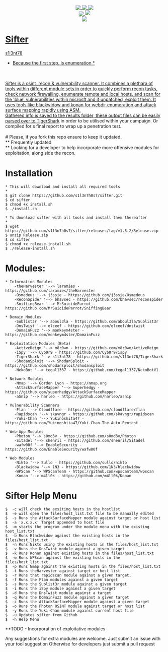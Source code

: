 <p align="center">
 <img src="https://github.com/s1l3n7h0s7/sifter/blob/master/.vs/sifter.png" alt="" />
</p>

<p align="center">
  <a href="#"><img align="center" src="https://img.shields.io/github/issues/s1l3nt78/sifter"</a>
  <a href="#"><img align="center" src="https://img.shields.io/github/forks/s1l3nt78/sifter"</a>
  <a href="#"><img align="center" src="https://img.shields.io/github/stars/s1l3nt78/sifter"</a>
<br>
  <a href="#"><img align="center" src="https://img.shields.io/badge/Version-2.2-yellow"</a>
  <a href="#"><img align="centre" src="https://img.shields.io/badge/Build-Ruby-red"</a>
<br>
	 <a href="#"><img align="center" src="https://img.shields.io/badge/Author-s1l3nt78-yellowgreen"</a>
</p>

# Sifter
s1l3nt78
<br>
* Because the first step, is enumeration *
<br>
<br>
Sifter is a osint, recon & vulnerability scanner. It combines a plethara of tools within different module sets in order to quickly perform recon tasks, check network firewalling, enumerate remote and local hosts, and scan for the 'blue' vulnerabilities within microsft and if unpatched, exploit them.  It uses tools like blackwidow and konan for webdir enumeration and attack surface mapping rapidly using ASM.
<br>
Gathered info is saved to the results folder, these output files can be easily parsed over to <a href="https://github.com/s1l3n7h0s7/TigerShark">TigerShark</a> in order to be utilised within your campaign. Or compiled for s final report to wrap up a penetration test.
<br>
<br>
# Please, if you fork this repo ensure to keep it updated.
<br>
	** Frequently updated
	<br>
	** Looking for a developer to help incorporate more offensive modules for exploitation, along side the recon.
	<br>

# Installation

	* This will download and install all required tools
	*
	$ git clone https://github.com/s1l3n7h0s7/sifter.git
	$ cd sifter
	$ chmod +x install.sh
	$ ./install.sh

	* To download sifter with all tools and install them thereafter
	*
	$ wget https://github.com/s1l3n7h0s7/sifter/releases/tag/v1.5.2/Release.zip
	$ unzip Release.zip
	$ cd sifter
	$ chmod +x release-install.sh
	$ ./release-install.sh

# Modules:
	* Information Modules
		-theHarvester '--> laramies - https://github.com/laramies/theHarvester
		-Osmedeus '--> j3ssie - https://github.com/j3ssie/Osmedeus
		-ReconSpider '--> bhavsec - https://github.com/bhavsec/reconspider
		-SniffingBear '--> MrSuicideParrot - https://github.com/MrSuicideParrot/SniffingBear
	
	* Domain Modules
		-Sublist3r '--> aboul3la - https://github.com/aboul3la/Sublist3r
		-DnsTwist '--> elceef - https://github.com/elceef/dnstwist
		-DomainFuzz '--> monkeym4ster - https://github.com/monkeym4ster/DomainFuzz
	
	* Exploitation Modules (Beta)
		-ActiveReign '--> m8r0wn - https://github.com/m8r0wn/ActiveReign
		-iSpy '--> Cyb0r9 - https://github.com/Cyb0r9/ispy
		-TigerShark '--> s1l3nt78 - https://github.com/s1l3nt78/TigerShark
		-ShodanSploit '--> ShodanSploit - https://github.com/shodansploit/shodansploit
		-NekoBot '--> tegal1337 - https://github.com/tegal1337/NekoBotV1
	
	* Network Modules
		-Nmap '--> Gordon Lyon - https://nmap.org
		-AttackSurfaceMapper '--> Superhedgy - https://github.com/superhedgy/AttackSurfaceMapper
		-aSnip '--> harleo - https://github.com/harleo/asnip

	* Vulnerability Scanners
		-Flan '--> Cloudflare - https://github.com/cloudflare/flan
		-Rapidscan '--> skavngr - https://github.com/skavngr/rapidscan
		-Yuki-Chan '--> Yukinoshita47 - https://github.com/Yukinoshita47/Yuki-Chan-The-Auto-Pentest

	* Web-App Modules
		-Photon '--> s0md3v - https://github.com/s0md3v/Photon
		-Sitadel '--> shenril - https://github.com/shenril/Sitadel
		-wafw00f '--> EnableSecurity - https://github.com/EnableSecurity/wafw00f
	
	* Web Modules
		-Nikto '--> Sullo - https://github.com/sullo/nikto
		-Blackwidow '--> 1N3 - https://github.com/1N3/blackwidow
		-WPScan '--> WPScanTeam - https://github.com/wpscanteam/wpscan
		-Konan '--> m4ll0k - https://github.com/m4ll0k/Konan


# Sifter Help Menu

	$  -c will check the exsiting hosts in the hostlist
	$  -e will open the files/host_list.txt file to be manually edited
 	$  -s Runs the AttackSurfaceMapper module against target or host list
	$  -a 'x.x.x.x' Target appended to host file
	$  -m starts the program under the module menu with the existing host_list.txt
	$  -b Runs Blackwidow against the existing hosts in the files/host_list.txt
	$  -n Runs Nikto using the existing hosts in the files/host_list.txt
	$  -v Runs the DnsTwist module against a given target
 	$  -k Runs Konan against existing hosts in the files/host_list.txt
	$  -w Runs WPScan against the existing hosts in the files/host_list.txt
	$  -p Runs Nmap against the existing hosts in the files/host_list.txt
	$  -t Runs theHarvester against target or host list
	$  -r Runs that rapidscan module against a given target.
	$  -f Runs the Flan modules against a given target
	$  -s Runs the Sublist3r module against a given target
	$  -i Runs the iSpy module against a given target
	$  -d Runs the DnsTwist module against a target
	$  -q Runs the DomainFuzz module against a given target
	$  -z Runs the AttackSurfaceMapper module against a given target
	$  -o Runs the Photon OSINT module against target or host list
	$  -y Runs the Yuki-Chan module against current host file
	$  -u Updates sifter from Github
 	$  -h Help Menu

**TODO
	- Incorporation of exploitative modules

Any suggestions for extra modules are welcome.
Just submit an issue with your tool suggestion
Otherwise for developers just submit a pull request

